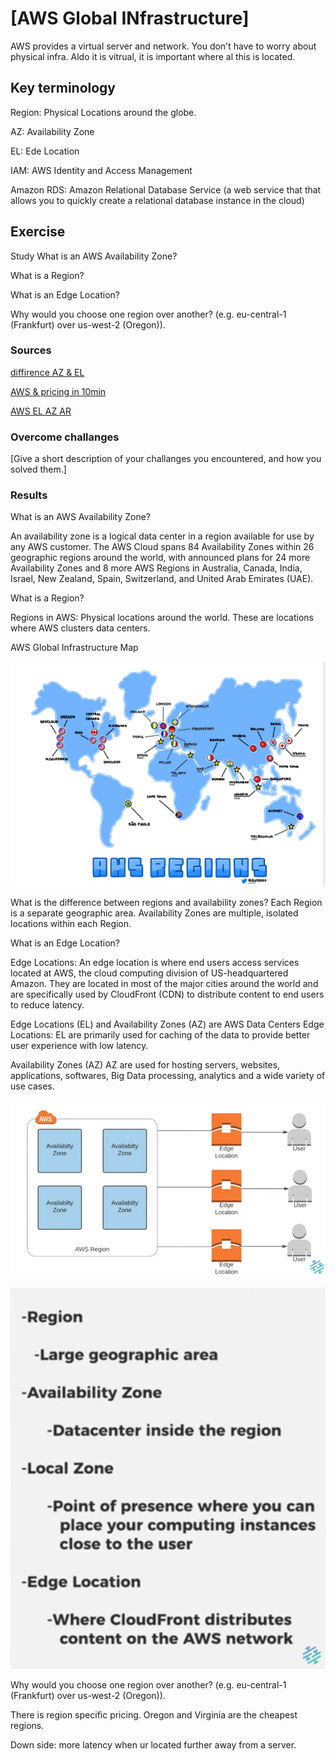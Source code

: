 # [AWS Global INfrastructure]
AWS provides a virtual server and network. You don't have to worry about physical infra.  Aldo it is vitrual, it is important where al this is located. 

## Key terminology

Region: Physical Locations around the globe.

AZ: Availability Zone 

EL: Ede Location

IAM: AWS Identity and Access Management

Amazon RDS: Amazon Relational Database Service (a web service that that allows you to quickly create a relational database instance in the cloud)

## Exercise

Study
What is an AWS Availability Zone?

What is a Region?

What is an Edge Location?

Why would you choose one region over another? (e.g. eu-central-1 (Frankfurt) over us-west-2 (Oregon)).

### Sources
[diffirence AZ & EL](https://www.google.com/search?q=What+are+edge+locations%3F&sa=X&ved=2ahUKEwikqq7Gj_X3AhVN16QKHbuFDewQzmd6BAgREAU&biw=974&bih=825&dpr=1)

[AWS & pricing in 10min](https://www.youtube.com/watch?v=r4YIdn2eTm4)

[AWS EL AZ AR](https://www.youtube.com/watch?v=Uk2A9-JO-_w)

### Overcome challanges
[Give a short description of your challanges you encountered, and how you solved them.]

### Results

What is an AWS Availability Zone?

An availability zone is a logical data center in a region available for use by any AWS customer.
The AWS Cloud spans 84 Availability Zones within 26 geographic regions around the world, with announced plans for 24 more Availability Zones and 8 more AWS Regions in Australia, Canada, India, Israel, New Zealand, Spain, Switzerland, and United Arab Emirates (UAE).

What is a Region?

Regions in AWS: Physical locations around the world. These are locations where AWS clusters data centers.

AWS Global Infrastructure Map

![awslocations](../00_includes/AWS%20locations.png)

What is the difference between regions and availability zones?
Each Region is a separate geographic area. Availability Zones are multiple, isolated locations within each Region.

What is an Edge Location?

Edge Locations:
An edge location is where end users access services located at AWS, the cloud computing division of US-headquartered Amazon.
They are located in most of the major cities around the world and are specifically used by CloudFront (CDN) to distribute content to end users to reduce latency.

Edge Locations (EL) and Availability Zones (AZ) are AWS Data Centers
Edge Locations: EL are primarily used for caching of the data to provide better user experience with low latency.

Availability Zones (AZ) 
AZ are used for hosting servers, websites, applications, softwares, Big Data processing, analytics and a wide variety of use cases.

![AZEL](../00_includes/AZ%20EL.png)

![AZEL](../00_includes/AZELtheory.png)


Why would you choose one region over another? (e.g. eu-central-1 (Frankfurt) over us-west-2 (Oregon)).

There is region specific pricing. 
Oregon and Virginia are the cheapest regions. 

Down side: more latency when ur located further away from a server. 



